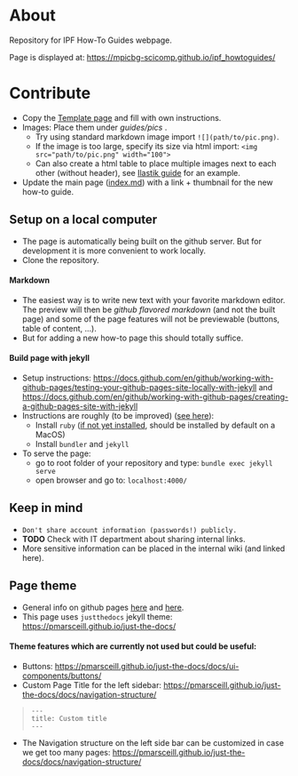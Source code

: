 # About
Repository for IPF How-To Guides webpage.

Page is displayed at: https://mpicbg-scicomp.github.io/ipf_howtoguides/


# Contribute
* Copy the [Template page](guides/Template_Page.md) and fill with own instructions.
* Images: Place them under *guides/pics* . 
	* Try using standard markdown image import `![](path/to/pic.png)`. 
	* If the image is too large, specify its size via html import: `<img src="path/to/pic.png" width="100">`
	* Can also create a html table to place multiple images next to each other (without header), see [Ilastik guide](guides/Ilastik_PixelClassification) for an example.
* Update the main page ([index.md](index.md)) with a link + thumbnail for the new how-to guide.

## Setup on a local computer
* The page is automatically being built on the github server. But for development it is more convenient to work locally.
* Clone the repository.

#### Markdown
* The easiest way is to write new text with your favorite markdown editor. The preview will then be *github flavored markdown* (and not the built page) and some of the page features will not be previewable (buttons, table of content, ...). 
* But for adding a new how-to page this should totally suffice.

#### Build page with jekyll
* Setup instructions: https://docs.github.com/en/github/working-with-github-pages/testing-your-github-pages-site-locally-with-jekyll and https://docs.github.com/en/github/working-with-github-pages/creating-a-github-pages-site-with-jekyll
* Instructions are roughly (to be improved) ([see here](https://jekyllrb.com/docs/installation/macos/)):
	* Install `ruby` ([if not yet installed](https://stackify.com/install-ruby-on-your-mac-everything-you-need-to-get-going/), should be installed by default on a MacOS)
	* Install `bundler` and `jekyll`
* To serve the page:
	* go to root folder of your repository and type: `bundle exec jekyll serve`
	* open browser and go to: `localhost:4000/`


## Keep in mind
* `Don't share account information (passwords!) publicly. `
* **TODO** Check with IT department about sharing internal links.
* More sensitive information can be placed in the internal wiki (and linked here).

## Page theme
* General info on github pages [here](https://guides.github.com/features/pages/) and [here](https://docs.github.com/en/github/working-with-github-pages).
* This page uses `justthedocs` jekyll theme: https://pmarsceill.github.io/just-the-docs/

#### Theme features which are currently not used but could be useful:
* Buttons: https://pmarsceill.github.io/just-the-docs/docs/ui-components/buttons/ 
* Custom Page Title for the left sidebar: https://pmarsceill.github.io/just-the-docs/docs/navigation-structure/ 
> ```
> ---
> title: Custom title
> ---
> ```
* The Navigation structure on the left side bar can be customized in case we get too many pages: https://pmarsceill.github.io/just-the-docs/docs/navigation-structure/

